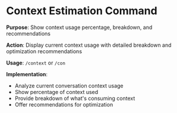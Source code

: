 # Context Estimation Command

**Purpose**: Show context usage percentage, breakdown, and recommendations

**Action**: Display current context usage with detailed breakdown and optimization recommendations

**Usage**: `/context` or `/con`

**Implementation**:
- Analyze current conversation context usage
- Show percentage of context used
- Provide breakdown of what's consuming context
- Offer recommendations for optimization
